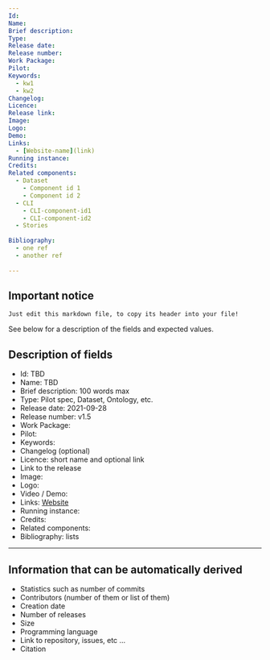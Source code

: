 ```yaml
---
Id:
Name:
Brief description:
Type:
Release date: 
Release number:
Work Package:
Pilot:
Keywords:
  - kw1
  - kw2
Changelog:
Licence:
Release link:
Image:
Logo:
Demo:
Links: 
  - [Website-name](link) 
Running instance:
Credits: 
Related components:
  - Dataset 
    - Component id 1
    - Component id 2 
  - CLI
    - CLI-component-id1
    - CLI-component-id2
  - Stories 
  
Bibliography: 
  - one ref
  - another ref
  
--- 
```


## Important notice 

```
Just edit this markdown file, to copy its header into your file!
```

See below for a description of the fields and expected values.

## Description of fields 

- Id: TBD
- Name: TBD 
- Brief description: 100 words max
- Type:  Pilot spec, Dataset, Ontology, etc.
- Release date: 2021-09-28
- Release number: v1.5
- Work Package: 
- Pilot:
- Keywords:
- Changelog (optional)
- Licence: short name and optional link 
- Link to the release
- Image:
- Logo:
- Video / Demo:
- Links: [Website](link) 
- Running instance:
- Credits: 
- Related components:
- Bibliography: lists 
  
--- 

## Information that can be automatically derived

- Statistics such as number of commits 
- Contributors (number of them or list of them) 
- Creation date 
- Number of releases 
- Size 
- Programming language 
- Link to repository, issues, etc … 
- Citation 
